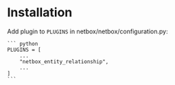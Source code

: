 # Installation

Add plugin to `PLUGINS` in netbox/netbox/configuration.py:

    ``` python
    PLUGINS = [
        ...
        "netbox_entity_relationship",
        ...
    ]
    ```